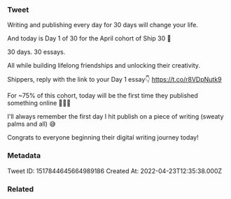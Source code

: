 ### Tweet
Writing and publishing every day for 30 days will change your life.

And today is Day 1 of 30 for the April cohort of Ship 30 🚢

30 days.
30 essays. 

All while building lifelong friendships and unlocking their creativity.

Shippers, reply with the link to your Day 1 essay👇 https://t.co/r8VDpNutk9

For ~75% of this cohort, today will be the first time they published something online 🚢🚢🚢

I'll always remember the first day I hit publish on a piece of writing (sweaty palms and all) 😅

Congrats to everyone beginning their digital writing journey today!

### Metadata
Tweet ID: 1517844645664989186
Created At: 2022-04-23T12:35:38.000Z

### Related

